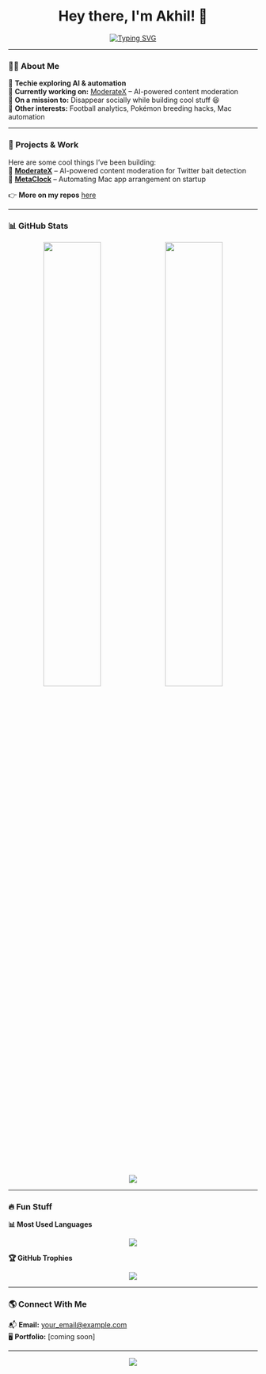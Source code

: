 <h1 align="center">Hey there, I'm Akhil! 👋</h1>

<p align="center">
  <a href="https://github.com/akhil"><img src="https://readme-typing-svg.demolab.com?font=Fira+Code&size=22&pause=1000&center=true&vCenter=true&width=435&lines=Tech+Enthusiast;Neurodivergent+Thinker;Building+ModerateX;Mastering+Disappearance" alt="Typing SVG" /></a>
</p>

---

### 👨‍💻 About Me  
🔹 **Techie exploring AI & automation**  
🔹 **Currently working on:** <a href="https://github.com/akhil/ModerateX">ModerateX</a> – AI-powered content moderation  
🔹 **On a mission to:** Disappear socially while building cool stuff 😆  
🔹 **Other interests:** Football analytics, Pokémon breeding hacks, Mac automation  

---

### 🚀 Projects & Work  
Here are some cool things I’ve been building:  
📌 **[ModerateX](https://github.com/akhil/ModerateX)** – AI-powered content moderation for Twitter bait detection  
📌 **[MetaClock](https://github.com/akhil/MetaClock)** – Automating Mac app arrangement on startup  

👉 **More on my repos** [here](https://github.com/akhil?tab=repositories)  

---

### 📊 GitHub Stats  
<p align="center">
  <img width="48%" src="https://github-readme-stats.vercel.app/api?username=akhil1608&show_icons=true&theme=tokyonight" />
  <img width="48%" src="https://github-readme-streak-stats.herokuapp.com/?user=akhil1608&theme=tokyonight" />
</p>

<p align="center">
  <img src="https://github-readme-activity-graph.vercel.app/graph?username=akhil1608&theme=tokyo-night" />
</p>

---

### 🔥 Fun Stuff  
**📊 Most Used Languages**  
<p align="center">
  <img src="https://github-readme-stats.vercel.app/api/top-langs/?username=akhil&layout=compact&theme=tokyonight" />
</p>

**🏆 GitHub Trophies**  
<p align="center">
  <img src="https://github-profile-trophy.vercel.app/?username=akhil&theme=onedark&no-frame=true&column=4" />
</p>

---

### 🌎 Connect With Me  
📬 **Email:** [your_email@example.com](mailto:your_email@example.com)  
🖥️ **Portfolio:** [coming soon]  

---

<p align="center">
  <img src="https://komarev.com/ghpvc/?username=akhil&label=Profile%20Views&color=blue&style=plastic" />
</p>

